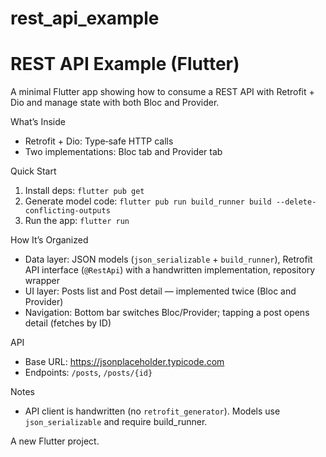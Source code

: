 # rest_api_example
# REST API Example (Flutter)

A minimal Flutter app showing how to consume a REST API with Retrofit + Dio and manage state with both Bloc and Provider.

What’s Inside
- Retrofit + Dio: Type‑safe HTTP calls
- Two implementations: Bloc tab and Provider tab

Quick Start
1) Install deps: `flutter pub get`
2) Generate model code: `flutter pub run build_runner build --delete-conflicting-outputs`
3) Run the app: `flutter run`

How It’s Organized
- Data layer: JSON models (`json_serializable` + `build_runner`), Retrofit API interface (`@RestApi`) with a handwritten implementation, repository wrapper
- UI layer: Posts list and Post detail — implemented twice (Bloc and Provider)
- Navigation: Bottom bar switches Bloc/Provider; tapping a post opens detail (fetches by ID)

API
- Base URL: https://jsonplaceholder.typicode.com
- Endpoints: `/posts`, `/posts/{id}`

Notes
- API client is handwritten (no `retrofit_generator`). Models use `json_serializable` and require build_runner.

A new Flutter project.
